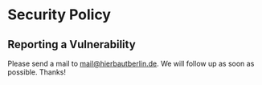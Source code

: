 # Security Policy

## Reporting a Vulnerability

Please send a mail to [mail@hierbautberlin.de](mailto:mail@hierbautberlin.de). We will follow up as soon as possible. Thanks!
